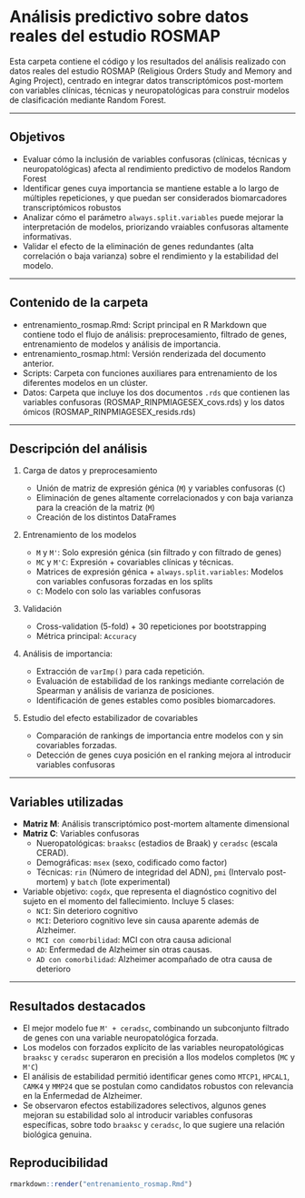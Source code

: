 # Análisis predictivo sobre datos reales del estudio ROSMAP

Esta carpeta contiene el código y los resultados del análisis realizado con datos reales del estudio ROSMAP (Religious Orders Study and Memory and Aging Project), centrado en integrar datos transcriptómicos post-mortem con variables clínicas, técnicas y neuropatológicas para construir modelos de clasificación mediante Random Forest.

---

## Objetivos

- Evaluar cómo la inclusión de variables confusoras (clínicas, técnicas y neuropatológicas) afecta al rendimiento predictivo de modelos Random Forest
- Identificar genes cuya importancia se mantiene estable a lo largo de múltiples repeticiones, y que puedan ser considerados biomarcadores transcriptómicos robustos
- Analizar cómo el parámetro `always.split.variables` puede mejorar la interpretación de modelos, priorizando vraiables confusoras altamente informativas.
- Validar el efecto de la eliminación de genes redundantes (alta correlación o baja varianza) sobre el rendimiento y la estabilidad del modelo.

---

## Contenido de la carpeta

- entrenamiento_rosmap.Rmd: Script principal en R Markdown que contiene todo el flujo de análisis: preprocesamiento, filtrado de genes, entrenamiento de modelos y análisis de importancia.
- entrenamiento_rosmap.html: Versión renderizada del documento anterior.
- Scripts: Carpeta con funciones auxiliares para entrenamiento de los diferentes modelos en un clúster.
- Datos: Carpeta que incluye los dos documentos `.rds` que contienen las variables confusoras (ROSMAP_RINPMIAGESEX_covs.rds) y los datos ómicos (ROSMAP_RINPMIAGESEX_resids.rds)

--- 

## Descripción del análisis

1. Carga de datos y preprocesamiento
   - Unión de matriz de expresión génica (`M`) y variables confusoras (`C`)
   - Eliminación de genes altamente correlacionados y con baja varianza para la creación de la matriz (`M`)
   - Creación de los distintos DataFrames
     
2. Entrenamiento de los modelos
   - `M` y `M'`: Solo expresión génica (sin filtrado y con filtrado de genes)
   - `MC` y `M'C`: Expresión + covariables clínicas y técnicas.
   - Matrices de expresión génica + `always.split.variables`: Modelos con variables confusoras forzadas en los splits
   - `C`: Modelo con solo las variables confusoras
     
3. Validación
   - Cross-validation (5-fold) + 30 repeticiones por bootstrapping
   - Métrica principal: `Accuracy`
     
4. Análisis de importancia:
   - Extracción de `varImp()` para cada repetición.
   - Evaluación de estabilidad de los rankings mediante correlación de Spearman y análisis de varianza de posiciones.
   - Identificación de genes estables como posibles biomarcadores.
     
5. Estudio del efecto estabilizador de covariables
   - Comparación de rankings de importancia entre modelos con y sin covariables forzadas.
   - Detección de genes cuya posición en el ranking mejora al introducir variables confusoras
---

## Variables utilizadas

- **Matriz M**: Análisis transcriptómico post-mortem altamente dimensional
- **Matriz C**: Variables confusoras
  - Nueropatológicas: `braaksc` (estadios de Braak) y `ceradsc` (escala CERAD).
  - Demográficas: `msex` (sexo, codificado como factor)
  - Técnicas: `rin` (Número de integridad del ADN), `pmi` (Intervalo post-mortem) y `batch` (lote experimental)
- Variable objetivo: `cogdx`, que representa el diagnóstico cognitivo del sujeto en el momento del fallecimiento. Incluye 5 clases:
  - `NCI`: Sin deterioro cognitivo
  - `MCI`: Deterioro cognitivo leve sin causa aparente además de Alzheimer.
  - `MCI con comorbilidad`: MCI con otra causa adicional
  - `AD`: Enfermedad de Alzheimer sin otras causas.
  - `AD con comorbilidad`: Alzheimer acompañado de otra causa de deterioro
 
---

## Resultados destacados

- El mejor modelo fue `M' + ceradsc`, combinando un subconjunto filtrado de genes con una variable neuropatológica forzada.
- Los modelos con forzados explícito de las variables neuropatológicas `braaksc` y `ceradsc` superaron en precisión a llos modelos completos (`MC` y `M'C`)
- El análisis de estabilidad permitió identificar genes como `MTCP1`, `HPCAL1`, `CAMK4` y `MMP24` que se postulan como candidatos robustos con relevancia en la Enfermedad de Alzheimer.
- Se observaron efectos estabilizadores selectivos, algunos genes mejoran su estabilidad solo al introducir variables confusoras específicas, sobre todo `braaksc` y `ceradsc`, lo que sugiere una relación biológica genuina.

## Reproducibilidad

```r
rmarkdown::render("entrenamiento_rosmap.Rmd")


   
  
